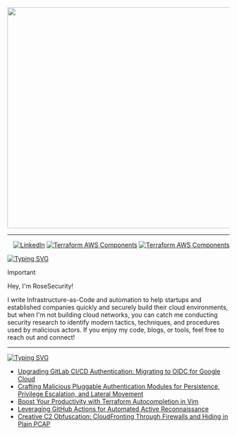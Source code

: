 <div id="header" align="center">
  <img src="https://github.com/RoseSecurity/RoseSecurity/assets/72598486/872a388b-cd43-48b3-9cd3-63ef492c2f66" width="1000" height="500"/>
</div>

---

<p align="right">
  <a href="https://www.linkedin.com/in/rosesecurity" title="LinkedIn"><img src="https://img.shields.io/badge/LinkedIn-blue.svg?style=for-the-badge" alt="LinkedIn"></a>
  <a href="https://github.com/cloudposse/terraform-aws-components" title="Terraform AWS Components"><img src="https://img.shields.io/badge/Terraform_AWS_Components-5C4EE6.svg?style=for-the-badge" alt="Terraform AWS Components"></a>
  <a href="https://rosesecurity.dev/" title="Development Blog"><img
src="https://img.shields.io/badge/Development_Blog-1d1d1d.svg?style=for-the-badge" alt="Terraform AWS Components"></a>
</p>


[![Typing SVG](https://readme-typing-svg.demolab.com?font=IBM+Plex+Mono&weight=500&size=30&duration=6000&pause=1000&color=F7F7F7&width=435&lines=About+Me%3A)](https://git.io/typing-svg)

> [!IMPORTANT]
> Hey, I'm RoseSecurity!
>
> I write Infrastructure-as-Code and automation to help startups and established companies quickly and securely build their cloud environments, but when I'm not building cloud networks, you can catch me conducting security research to identify modern tactics, techniques, and procedures used by malicious actors. If you enjoy my code, blogs, or tools, feel free to reach out and connect!

---

[![Typing SVG](https://readme-typing-svg.demolab.com?font=IBM+Plex+Mono&weight=500&size=30&duration=6000&pause=1000&color=F7F7F7&width=435&lines=Security+Blog%3A)](https://git.io/typing-svg)

<!-- BLOG-POST-LIST:START -->
- [Upgrading GitLab CI/CD Authentication: Migrating to OIDC for Google Cloud](https://dev.to/rosesecurity/upgrading-gitlab-cicd-authentication-migrating-to-oidc-for-google-cloud-3kd5)
- [Crafting Malicious Pluggable Authentication Modules for Persistence, Privilege Escalation, and Lateral Movement](https://dev.to/rosesecurity/crafting-malicious-pluggable-authentication-modules-for-persistence-privilege-escalation-and-lateral-movement-183i)
- [Boost Your Productivity with Terraform Autocompletion in Vim](https://dev.to/rosesecurity/boost-your-productivity-with-terraform-autocompletion-in-vim-4lik)
- [Leveraging GitHub Actions for Automated Active Reconnaissance](https://dev.to/rosesecurity/leveraging-github-actions-for-automated-active-reconnaissance-ffk)
- [Creative C2 Obfuscation: CloudFronting Through Firewalls and Hiding in Plain PCAP](https://dev.to/rosesecurity/creative-c2-obfuscation-cloudfronting-through-firewalls-and-hiding-in-plain-pcap-3dkg)
<!-- BLOG-POST-LIST:END -->
